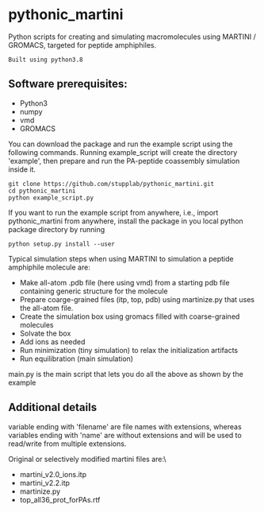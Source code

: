 # pythonic_martini

Python scripts for creating and simulating macromolecules using MARTINI / GROMACS, targeted for peptide amphiphiles.

    Built using python3.8


## Software prerequisites:
- Python3
- numpy
- vmd 
- GROMACS


You can download the package and run the example script using the following commands. Running example_script will create the directory 'example', then prepare and run the PA-peptide coassembly simulation inside it.
    
    git clone https://github.com/stupplab/pythonic_martini.git
    cd pythonic_martini
    python example_script.py


If you want to run the example script from anywhere, i.e., import pythonic_martini from anywhere, install the package in you local python package directory by running

    python setup.py install --user


Typical simulation steps when using MARTINI to simulation a peptide amphiphile molecule are:
- Make all-atom .pdb file (here using vmd) from a starting pdb file containing generic structure for the molecule
- Prepare coarge-grained files (itp, top, pdb) using martinize.py that uses the all-atom file. 
- Create the simulation box using gromacs filled with coarse-grained molecules
- Solvate the box
- Add ions as needed 
- Run minimization (tiny simulation) to relax the initialization artifacts
- Run equilibration (main simulation)

main.py is the main script that lets you do all the above as shown by the example



## Additional details
variable ending with 'filename' are file names with extensions, whereas variables ending with 'name' are without extensions and will be used to read/write from multiple extensions.

Original or selectively modified martini files are:\
- martini_v2.0_ions.itp
- martini_v2.2.itp
- martinize.py
- top_all36_prot_forPAs.rtf


